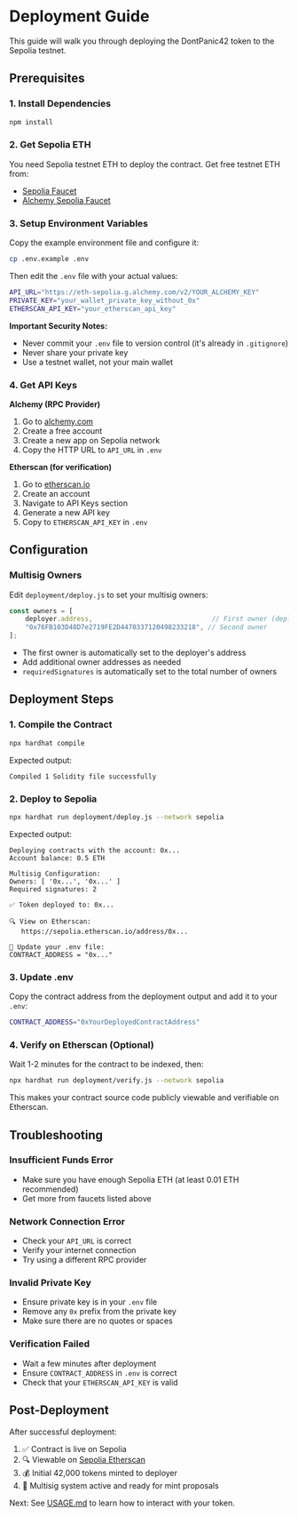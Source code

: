 # Deployment Guide

This guide will walk you through deploying the DontPanic42 token to the Sepolia testnet.

## Prerequisites

### 1. Install Dependencies

```bash
npm install
```

### 2. Get Sepolia ETH

You need Sepolia testnet ETH to deploy the contract. Get free testnet ETH from:
- [Sepolia Faucet](https://sepoliafaucet.com/)
- [Alchemy Sepolia Faucet](https://sepoliafaucet.com/)

### 3. Setup Environment Variables

Copy the example environment file and configure it:

```bash
cp .env.example .env
```

Then edit the `.env` file with your actual values:

```bash
API_URL="https://eth-sepolia.g.alchemy.com/v2/YOUR_ALCHEMY_KEY"
PRIVATE_KEY="your_wallet_private_key_without_0x"
ETHERSCAN_API_KEY="your_etherscan_api_key"
```

**Important Security Notes:**
- Never commit your `.env` file to version control (it's already in `.gitignore`)
- Never share your private key
- Use a testnet wallet, not your main wallet

### 4. Get API Keys

**Alchemy (RPC Provider)**
1. Go to [alchemy.com](https://www.alchemy.com/)
2. Create a free account
3. Create a new app on Sepolia network
4. Copy the HTTP URL to `API_URL` in `.env`

**Etherscan (for verification)**
1. Go to [etherscan.io](https://etherscan.io/)
2. Create an account
3. Navigate to API Keys section
4. Generate a new API key
5. Copy to `ETHERSCAN_API_KEY` in `.env`

## Configuration

### Multisig Owners

Edit `deployment/deploy.js` to set your multisig owners:

```javascript
const owners = [
    deployer.address,                              // First owner (deployer)
    "0x76FB103D48D7e2719FE2D4470337120498233218", // Second owner
];
```

- The first owner is automatically set to the deployer's address
- Add additional owner addresses as needed
- `requiredSignatures` is automatically set to the total number of owners

## Deployment Steps

### 1. Compile the Contract

```bash
npx hardhat compile
```

Expected output:
```
Compiled 1 Solidity file successfully
```

### 2. Deploy to Sepolia

```bash
npx hardhat run deployment/deploy.js --network sepolia
```

Expected output:
```
Deploying contracts with the account: 0x...
Account balance: 0.5 ETH

Multisig Configuration:
Owners: [ '0x...', '0x...' ]
Required signatures: 2

✅ Token deployed to: 0x...

🔍 View on Etherscan:
   https://sepolia.etherscan.io/address/0x...

📝 Update your .env file:
CONTRACT_ADDRESS = "0x..."
```

### 3. Update .env

Copy the contract address from the deployment output and add it to your `.env`:

```bash
CONTRACT_ADDRESS="0xYourDeployedContractAddress"
```

### 4. Verify on Etherscan (Optional)

Wait 1-2 minutes for the contract to be indexed, then:

```bash
npx hardhat run deployment/verify.js --network sepolia
```

This makes your contract source code publicly viewable and verifiable on Etherscan.

## Troubleshooting

### Insufficient Funds Error
- Make sure you have enough Sepolia ETH (at least 0.01 ETH recommended)
- Get more from faucets listed above

### Network Connection Error
- Check your `API_URL` is correct
- Verify your internet connection
- Try using a different RPC provider

### Invalid Private Key
- Ensure private key is in your `.env` file
- Remove any `0x` prefix from the private key
- Make sure there are no quotes or spaces

### Verification Failed
- Wait a few minutes after deployment
- Ensure `CONTRACT_ADDRESS` in `.env` is correct
- Check that your `ETHERSCAN_API_KEY` is valid

## Post-Deployment

After successful deployment:

1. ✅ Contract is live on Sepolia
2. 🔍 Viewable on [Sepolia Etherscan](https://sepolia.etherscan.io/)
3. 💰 Initial 42,000 tokens minted to deployer
4. 🔐 Multisig system active and ready for mint proposals

Next: See [USAGE.md](USAGE.md) to learn how to interact with your token.
